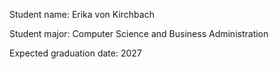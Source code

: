 Student name: Erika von Kirchbach

Student major: Computer Science and Business Administration

Expected graduation date: 2027
